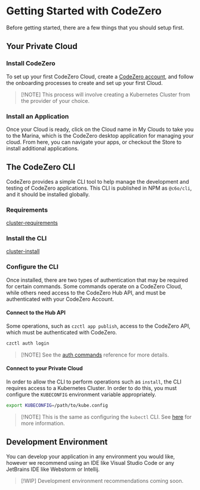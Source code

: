 # Getting Started with CodeZero

Before getting started, there are a few things that you should setup first.

## Your Private Cloud

### Install CodeZero

To set up your first CodeZero Cloud, create a
[CodeZero account](https://codezero.io), and follow the onboarding processes to
create and set up your first Cloud.

> [!NOTE] This process will involve creating a Kubernetes Cluster from the
> provider of your choice.

### Install an Application

Once your Cloud is ready, click on the Cloud name in My Clouds to take you to
the Marina, which is the CodeZero desktop application for managing your cloud.
From here, you can navigate your apps, or checkout the Store to install
additional applications.

## The CodeZero CLI

CodeZero provides a simple CLI tool to help manage the development and testing
of CodeZero applications. This CLI is published in NPM as `@c6o/cli`, and it
should be installed globally.

### Requirements

[cluster-requirements](../_fragments/cli-requirements.md ":include")

### Install the CLI

[cluster-install](../_fragments/cli-install.md ":include")

### Configure the CLI

Once installed, there are two types of authentication that may be required for
certain commands. Some commands operate on a CodeZero Cloud, while others need
access to the CodeZero Hub API, and must be authenticated with your CodeZero
Account.

#### Connect to the Hub API

Some operations, such as `czctl app publish`, access to the CodeZero API, which
must be authenticated with CodeZero.

```bash
czctl auth login
```

> [!NOTE] See the [auth commands](../references/cli#Authentication) reference
> for more details.

#### Connect to your Private Cloud

In order to allow the CLI to perform operations such as `install`, the CLI
requires access to a Kubernetes Cluster. In order to do this, you must configure
the `KUBECONFIG` environment variable appropriately.

```bash
export KUBECONFIG=/path/to/kube.config
```

> [!NOTE] This is the same as configuring the `kubectl` CLI. See
> [here](https://kubernetes.io/docs/concepts/configuration/organize-cluster-access-kubeconfig/)
> for more information.

## Development Environment

You can develop your application in any environment you would like, however we
recommend using an IDE like Visual Studio Code or any JetBrains IDE like
Webstorm or Intellij.

> [!WIP] Development environment recommendations coming soon.
